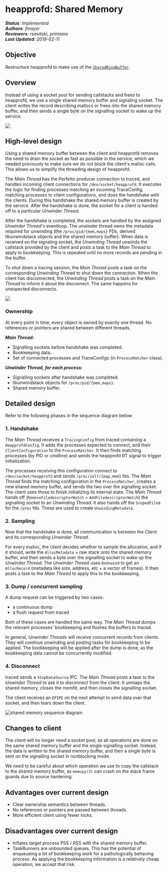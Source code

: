# heapprofd: Shared Memory

_**Status**: Implemented_  
_**Authors**: fmayer_  
_**Reviewers**: rsavitski, primiano_  
_**Last Updated**: 2019-02-11_

## Objective
Restructure heapprofd to make use of the <code>[SharedRingBuffer](https://cs.android.com/android/platform/superproject/+/master:external/perfetto/src/profiling/memory/shared_ring_buffer.cc)</code>.


## Overview
Instead of using a socket pool for sending callstacks and frees to heapprofd, we use a single shared memory buffer and signaling socket. The client writes the record describing mallocs or frees into the shared memory buffer, and then sends a single byte on the signalling socket to wake up the service.

![](/docs/images/heapprofd-design/shmem-overview.png)

## High-level design
Using a shared memory buffer between the client and heapprofd removes the need to drain the socket as fast as possible in the service, which we needed previously to make sure we do not block the client's malloc calls. This allows us to simplify the threading design of heapprofd.

The _Main Thread_ has the Perfetto producer connection to traced, and handles incoming client connections for `/dev/socket/heapprofd`. It executes the logic for finding processes matching an incoming TraceConfig, matching processes to client configurations, and does the handshake with the clients. During this handshake the shared memory buffer is created by the service. After the handshake is done, the socket for a client is handed off to a particular _Unwinder Thread_.

After the handshake is completed, the sockets are handled by the assigned _Unwinder Thread's_ eventloop. The unwinder thread owns the metadata required for unwinding (the `/proc/pid/{mem,maps}` FDs, derived libunwindstack objects and the shared memory buffer). When data is received on the signaling socket, the _Unwinding Thread_ unwinds the callstack provided by the client and posts a task to the _Main Thread_ to apply to bookkeeping. This is repeated until no more records are pending in the buffer.

To shut down a tracing session, the _Main Thread_ posts a task on the corresponding _Unwinding Thread_ to shut down the connection. When the client has disconnected, the _Unwinding Thread_ posts a task on the _Main Thread_ to inform it about the disconnect. The same happens for unexpected disconnects.

![](/docs/images/heapprofd-design/shmem-detail.png)

### Ownership
At every point in time, every object is owned by exactly one thread. No references or pointers are shared between different threads.

**_Main Thread:_**

*   Signalling sockets before handshake was completed.
*   Bookkeeping data.
*   Set of connected processes and TraceConfigs (in `ProcessMatcher` class).

**_Unwinder Thread, for each process:_**

*   Signalling sockets after handshake was completed.
*   libunwindstack objects for `/proc/pid/{mem,maps}`.
*   Shared memory buffer.


## Detailed design
Refer to the following phases in the sequence diagram below:

### 1. Handshake
The _Main Thread_ receives a `TracingConfig` from traced containing a `HeapprofdConfig`. It adds the processes expected to connect, and their `ClientConfiguration` to the `ProcessMatcher`. It then finds matching processes (by PID or cmdline) and sends the heapprofd RT signal to trigger initialization.

The processes receiving this configuration connect to `/dev/socket/heapprofd` and sends `/proc/self/{map,mem}` fds. The _Main Thread_ finds the matching configuration in the `ProcessMatcher`, creates a new shared memory buffer, and sends the two over the signalling socket. The client uses those to finish initializing its internal state. The _Main Thread_ hands off (`RemoveFiledescriptorWatch` + `AddFiledescriptorWatch`) the signalling socket to an _Unwinding Thread_. It also hands off the `ScopedFile`s for the `/proc` fds. These are used to create `UnwindingMetadata`.


### 2. Sampling
Now that the handshake is done, all communication is between the _Client_ and its corresponding _Unwinder Thread_.

For every malloc, the client decides whether to sample the allocation, and if it should, write the `AllocMetadata` + raw stack onto the shared memory buffer, and then sends a byte over the signalling socket to wake up the _Unwinder Thread_. The _Unwinder Thread_ uses `DoUnwind` to get an `AllocRecord` (metadata like size, address, etc + a vector of frames).  It then posts a task to the _Main Thread_ to apply this to the bookkeeping.


### 3. Dump / concurrent sampling
A dump request can be triggered by two cases:

*   a continuous dump
*   a flush request from traced

Both of these cases are handled the same way. The _Main Thread_ dumps the relevant processes' bookkeeping and flushes the buffers to traced.

In general, _Unwinder Threads_ will receive concurrent records from clients. They will continue unwinding and posting tasks for bookkeeping to be applied. The bookkeeping will be applied after the dump is done, as the bookkeeping data cannot be concurrently modified.


### 4. Disconnect
traced sends a `StopDataSource` IPC. The _Main Thread_ posts a task to the _Unwinder Thread_ to ask it to disconnect from the client. It unmaps the shared memory, closes the memfd, and then closes the signalling socket.

The client receives an `EPIPE` on the next attempt to send data over that socket, and then tears down the client.

![shared memory sequence diagram](/docs/images/heapprofd-design/Shared-Memory0.png "shared memory sequence diagram")


## Changes to client
The client will no longer need a socket pool, as all operations are done on the same shared memory buffer and the single signalling socket. Instead, the data is written to the shared memory buffer, and then a single byte is sent on the signalling socket in nonblocking mode.

We need to be careful about which operation we use to copy the callstack to the shared memory buffer, as `memcpy(3)` can crash on the stack frame guards due to source hardening.


## Advantages over current design
*   Clear ownership semantics between threads.
*   No references or pointers are passed between threads.
*   More efficient client using fewer locks.


## Disadvantages over current design
*   Inflates target process PSS / RSS with the shared memory buffer.
*   TaskRunners are unbounded queues. This has the potential of enqueueing a lot of bookkeeping work for a pathologically behaving process. As applying the bookkeeping information is a relatively cheap operation, we accept that risk.
